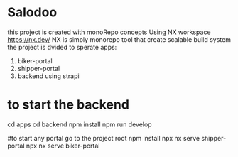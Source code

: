 # Salodoo
this project is created with monoRepo concepts Using NX workspace https://nx.dev/
NX is simply monorepo tool that create scalable build system 
the project is dvided to sperate apps:
1. biker-portal
2. shipper-portal
3. backend using strapi


# to start the backend

cd apps
cd backend 
npm install
npm run develop


#to start any portal 
go to the project root
npm install
npx nx serve shipper-portal
npx nx serve biker-portal
